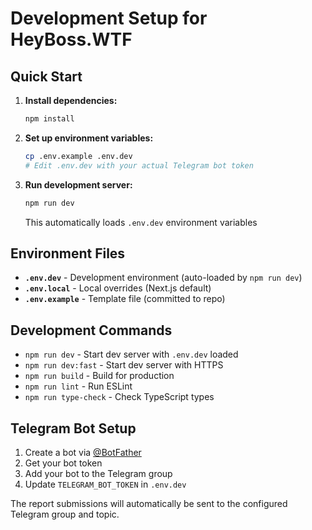 # Development Setup for HeyBoss.WTF

## Quick Start

1. **Install dependencies:**
   ```bash
   npm install
   ```

2. **Set up environment variables:**
   ```bash
   cp .env.example .env.dev
   # Edit .env.dev with your actual Telegram bot token
   ```

3. **Run development server:**
   ```bash
   npm run dev
   ```
   This automatically loads `.env.dev` environment variables

## Environment Files

- **`.env.dev`** - Development environment (auto-loaded by `npm run dev`)
- **`.env.local`** - Local overrides (Next.js default)
- **`.env.example`** - Template file (committed to repo)

## Development Commands

- `npm run dev` - Start dev server with `.env.dev` loaded
- `npm run dev:fast` - Start dev server with HTTPS
- `npm run build` - Build for production
- `npm run lint` - Run ESLint
- `npm run type-check` - Check TypeScript types

## Telegram Bot Setup

1. Create a bot via [@BotFather](https://t.me/BotFather)
2. Get your bot token
3. Add your bot to the Telegram group
4. Update `TELEGRAM_BOT_TOKEN` in `.env.dev`

The report submissions will automatically be sent to the configured Telegram group and topic.